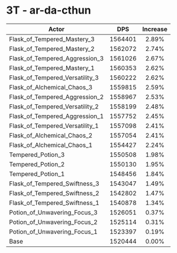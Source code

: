 # 3T - ar-da-cthun
| Actor | DPS | Increase |
|---|:---:|:---:|
|Flask_of_Tempered_Mastery_3|1564401|2.89%|
|Flask_of_Tempered_Mastery_2|1562072|2.74%|
|Flask_of_Tempered_Aggression_3|1561026|2.67%|
|Flask_of_Tempered_Mastery_1|1560353|2.62%|
|Flask_of_Tempered_Versatility_3|1560222|2.62%|
|Flask_of_Alchemical_Chaos_3|1559815|2.59%|
|Flask_of_Tempered_Aggression_2|1558967|2.53%|
|Flask_of_Tempered_Versatility_2|1558199|2.48%|
|Flask_of_Tempered_Aggression_1|1557752|2.45%|
|Flask_of_Tempered_Versatility_1|1557098|2.41%|
|Flask_of_Alchemical_Chaos_2|1557054|2.41%|
|Flask_of_Alchemical_Chaos_1|1554427|2.24%|
|Tempered_Potion_3|1550508|1.98%|
|Tempered_Potion_2|1550130|1.95%|
|Tempered_Potion_1|1548456|1.84%|
|Flask_of_Tempered_Swiftness_3|1543047|1.49%|
|Flask_of_Tempered_Swiftness_2|1542802|1.47%|
|Flask_of_Tempered_Swiftness_1|1540878|1.34%|
|Potion_of_Unwavering_Focus_3|1526051|0.37%|
|Potion_of_Unwavering_Focus_2|1525114|0.31%|
|Potion_of_Unwavering_Focus_1|1523397|0.19%|
|Base|1520444|0.00%|
